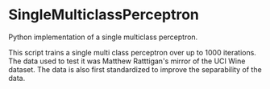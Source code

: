 # SingleMulticlassPerceptron
Python implementation of a single multiclass perceptron.

This script trains a single multi class perceptron over up to 1000 iterations. The data used to test it was Matthew Ratttigan's mirror of the UCI Wine dataset. The data is also first standardized to improve the separability of the data.
